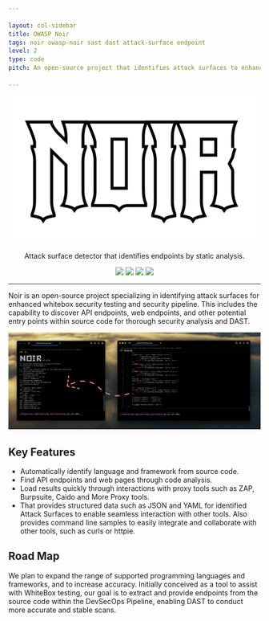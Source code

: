 ```yaml
---

layout: col-sidebar
title: OWASP Noir
tags: noir owasp-noir sast dast attack-surface endpoint
level: 2
type: code
pitch: An open-source project that identifies attack surfaces to enhance whitebox security testing and security pipelines.

---
```


<div align="center">
  <img src="assets/images/logo.png" alt="" width="500px;">
  <p>Attack surface detector that identifies endpoints by static analysis.</p>
</div>

<p align="center">
<a href="https://github.com/owasp-noir/noir/blob/main/CONTRIBUTING.md">
<img src="https://img.shields.io/badge/CONTRIBUTIONS-WELCOME-000000?style=for-the-badge&labelColor=black"></a>
<a href="https://github.com/owasp-noir/noir/releases">
<img src="https://img.shields.io/github/v/release/owasp-noir/noir?style=for-the-badge&color=black&labelColor=black&logo=web"></a>
<a href="https://crystal-lang.org">
<img src="https://img.shields.io/badge/Crystal-000000?style=for-the-badge&logo=crystal&logoColor=white"></a>
<a href="https://owasp.org/www-project-noir/">
<img src="https://img.shields.io/badge/OWASP-000000?style=for-the-badge&logo=owasp&logoColor=white"></a>
</p>

<hr>

Noir is an open-source project specializing in identifying attack surfaces for enhanced whitebox security testing and security pipeline. 
This includes the capability to discover API endpoints, web endpoints, and other potential entry points within source code for thorough security analysis and DAST.

![](assets/images/preview.jpg)

## Key Features
- Automatically identify language and framework from source code.
- Find API endpoints and web pages through code analysis.
- Load results quickly through interactions with proxy tools such as ZAP, Burpsuite, Caido and More Proxy tools.
- That provides structured data such as JSON and YAML for identified Attack Surfaces to enable seamless interaction with other tools. Also provides command line samples to easily integrate and collaborate with other tools, such as curls or httpie.

## Road Map
We plan to expand the range of supported programming languages and frameworks, and to increase accuracy. 
Initially conceived as a tool to assist with WhiteBox testing, our goal is to extract and provide endpoints from the source code within the DevSecOps Pipeline, enabling DAST to conduct more accurate and stable scans.
